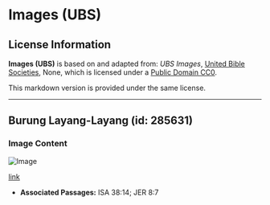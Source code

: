 # Images (UBS)

## License Information

**Images (UBS)** is based on and adapted from: _UBS Images_, [United Bible Societies](https://unitedbiblesocieties.org/), None, which is licensed under a [Public Domain CC0](https://creativecommons.org/public-domain/cc0/).

This markdown version is provided under the same license.



--------------------------------

## Burung Layang-Layang (id: 285631)

### Image Content

![Image](https://cdn.aquifer.bible/aquifer-content/resources/Media/WEB-0850_swifts.jpg)

[link](https://cdn.aquifer.bible/aquifer-content/resources/Media/WEB-0850_swifts.jpg)

* **Associated Passages:** ISA 38:14; JER 8:7

